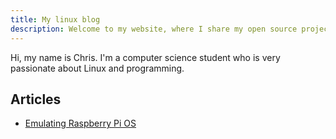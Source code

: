 ```yaml
---
title: My linux blog
description: Welcome to my website, where I share my open source projects and knowledge of Linux.
---
```


Hi, my name is Chris. I'm a computer science student who is very passionate about Linux and programming.

## Articles

- [Emulating Raspberry Pi OS](articles/emulating-raspberry-pi/)
